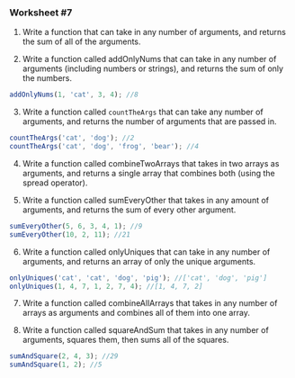 ### Worksheet #7


1. Write a function that can take in any number of arguments, and returns the sum of all of the arguments.

2. Write a function called addOnlyNums that can take in any number of arguments (including numbers or strings), and returns the sum of only the numbers.
```js
addOnlyNums(1, 'cat', 3, 4); //8
```

3. Write a function called `countTheArgs` that can take any number of arguments, and returns the number of arguments that are passed in.
```js
countTheArgs('cat', 'dog'); //2
countTheArgs('cat', 'dog', 'frog', 'bear'); //4
```

4. Write a function called combineTwoArrays that takes in two arrays as arguments, and returns a single array that combines both (using the spread operator).

5. Write a function called sumEveryOther that takes in any amount of arguments, and returns the sum of every other argument.
```js
sumEveryOther(5, 6, 3, 4, 1); //9
sumEveryOther(10, 2, 11); //21
```

6. Write a function called onlyUniques that can take in any number of arguments, and returns an array of only the unique arguments.
```js
onlyUniques('cat', 'cat', 'dog', 'pig'); //['cat', 'dog', 'pig']
onlyUniques(1, 4, 7, 1, 2, 7, 4); //[1, 4, 7, 2]
```

7. Write a function called combineAllArrays that takes in any number of arrays as arguments and combines all of them into one array.

8. Write a function called squareAndSum that takes in any number of arguments, squares them, then sums all of the squares.
```js
sumAndSquare(2, 4, 3); //29
sumAndSquare(1, 2); //5
```
